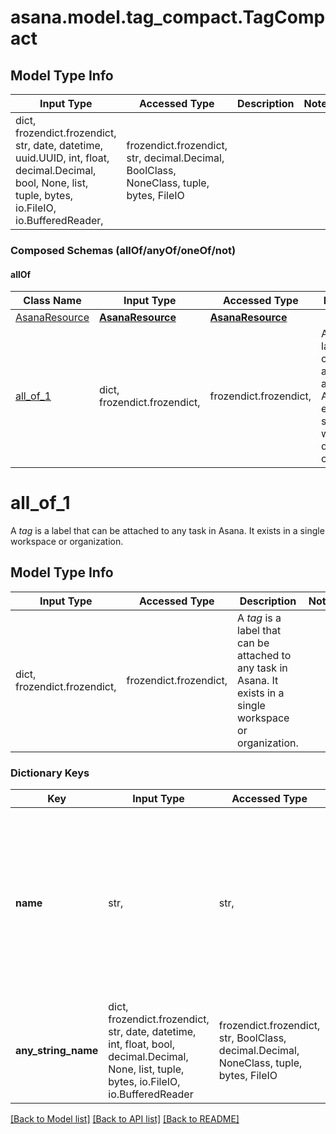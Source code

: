 # asana.model.tag_compact.TagCompact

## Model Type Info
Input Type | Accessed Type | Description | Notes
------------ | ------------- | ------------- | -------------
dict, frozendict.frozendict, str, date, datetime, uuid.UUID, int, float, decimal.Decimal, bool, None, list, tuple, bytes, io.FileIO, io.BufferedReader,  | frozendict.frozendict, str, decimal.Decimal, BoolClass, NoneClass, tuple, bytes, FileIO |  | 

### Composed Schemas (allOf/anyOf/oneOf/not)
#### allOf
Class Name | Input Type | Accessed Type | Description | Notes
------------- | ------------- | ------------- | ------------- | -------------
[AsanaResource](AsanaResource.md) | [**AsanaResource**](AsanaResource.md) | [**AsanaResource**](AsanaResource.md) |  | 
[all_of_1](#all_of_1) | dict, frozendict.frozendict,  | frozendict.frozendict,  | A *tag* is a label that can be attached to any task in Asana. It exists in a single workspace or organization. | 

# all_of_1

A *tag* is a label that can be attached to any task in Asana. It exists in a single workspace or organization.

## Model Type Info
Input Type | Accessed Type | Description | Notes
------------ | ------------- | ------------- | -------------
dict, frozendict.frozendict,  | frozendict.frozendict,  | A *tag* is a label that can be attached to any task in Asana. It exists in a single workspace or organization. | 

### Dictionary Keys
Key | Input Type | Accessed Type | Description | Notes
------------ | ------------- | ------------- | ------------- | -------------
**name** | str,  | str,  | Name of the tag. This is generally a short sentence fragment that fits on a line in the UI for maximum readability. However, it can be longer. | [optional] 
**any_string_name** | dict, frozendict.frozendict, str, date, datetime, int, float, bool, decimal.Decimal, None, list, tuple, bytes, io.FileIO, io.BufferedReader | frozendict.frozendict, str, BoolClass, decimal.Decimal, NoneClass, tuple, bytes, FileIO | any string name can be used but the value must be the correct type | [optional]

[[Back to Model list]](../../README.md#documentation-for-models) [[Back to API list]](../../README.md#documentation-for-api-endpoints) [[Back to README]](../../README.md)

